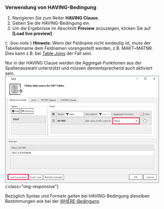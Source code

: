 ### Verwendung von HAVING-Bedingung

1. Navigieren Sie zum Reiter **HAVING Clause**.
2. Geben Sie die HAVING-Bedingung ein.
3. Um die Ergebnisse im Abschnitt **Preview** anzuzeigen, klicken Sie auf **[Load live preview]**.

{: .box-note }
**Hinweis:** Wenn der Feldname nicht eindeutig ist, muss der Tabellenname dem Feldnamen vorangestellt werden, z.B. MAKT~MATNR. Dies kann z.B. bei [Table Joins](./table-joins) der Fall sein.    

Nur in der HAVING Clause werden die Aggregat-Funktionen aus der Spaltenauswahl unterstützt und müssen dementsprechend auch aktiviert sein. <br> 
![Extraction-Settings-01](/img/content/Table-Extraction-Having-Clause1.png){:class="img-responsive"}

Bezüglich Syntax und Formeln gelten bei HAVING-Bedingung dieselben Bestimmungen wie bei der [WHERE-Bedingung](./where-bedingung).
